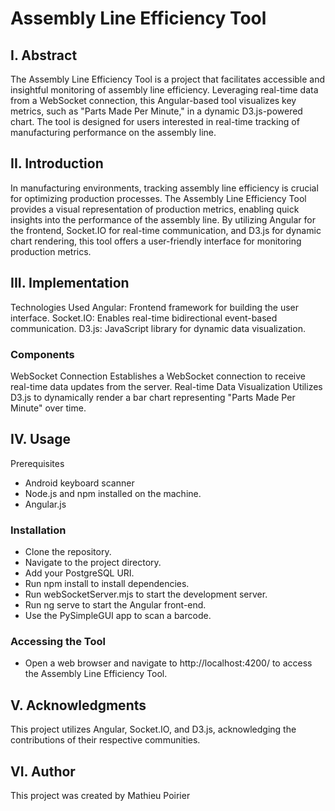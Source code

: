 # Assembly Line Efficiency Tool
## I. Abstract
The Assembly Line Efficiency Tool is a project that facilitates accessible and insightful monitoring of assembly line efficiency. Leveraging real-time data from a WebSocket connection, this Angular-based tool visualizes key metrics, such as "Parts Made Per Minute," in a dynamic D3.js-powered chart. The tool is designed for users interested in real-time tracking of manufacturing performance on the assembly line.

## II. Introduction
In manufacturing environments, tracking assembly line efficiency is crucial for optimizing production processes. The Assembly Line Efficiency Tool provides a visual representation of production metrics, enabling quick insights into the performance of the assembly line. By utilizing Angular for the frontend, Socket.IO for real-time communication, and D3.js for dynamic chart rendering, this tool offers a user-friendly interface for monitoring production metrics.

## III. Implementation
Technologies Used
Angular: Frontend framework for building the user interface.
Socket.IO: Enables real-time bidirectional event-based communication.
D3.js: JavaScript library for dynamic data visualization.
### Components
WebSocket Connection
Establishes a WebSocket connection to receive real-time data updates from the server.
Real-time Data Visualization
Utilizes D3.js to dynamically render a bar chart representing "Parts Made Per Minute" over time.

## IV. Usage
Prerequisites
- Android keyboard scanner
- Node.js and npm installed on the machine.
- Angular.js
### Installation
- Clone the repository.
- Navigate to the project directory.
- Add your PostgreSQL URI.
- Run npm install to install dependencies.
- Run webSocketServer.mjs to start the development server.
- Run ng serve to start the Angular front-end.
- Use the PySimpleGUI app to scan a barcode.
### Accessing the Tool
- Open a web browser and navigate to http://localhost:4200/ to access the Assembly Line Efficiency Tool.

## V. Acknowledgments
This project utilizes Angular, Socket.IO, and D3.js, acknowledging the contributions of their respective communities.

## VI. Author
This project was created by Mathieu Poirier
